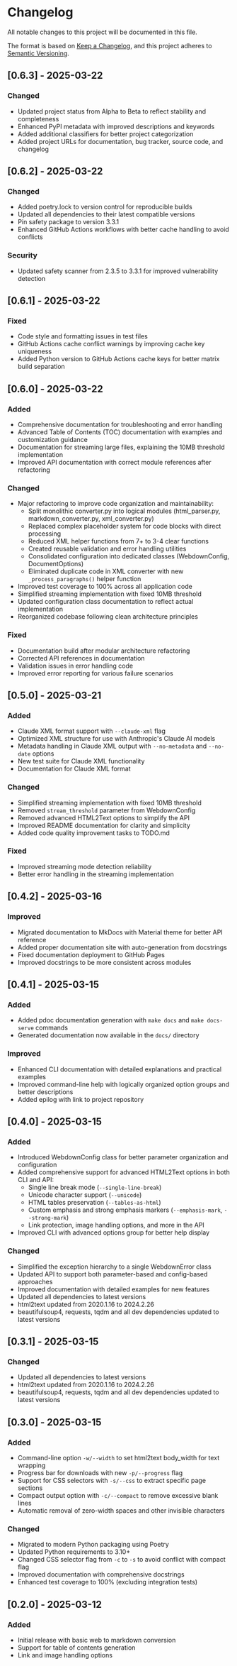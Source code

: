 # Changelog

All notable changes to this project will be documented in this file.

The format is based on [Keep a Changelog](https://keepachangelog.com/en/1.0.0/),
and this project adheres to [Semantic Versioning](https://semver.org/spec/v2.0.0.html).

## [0.6.3] - 2025-03-22

### Changed
- Updated project status from Alpha to Beta to reflect stability and completeness
- Enhanced PyPI metadata with improved descriptions and keywords
- Added additional classifiers for better project categorization
- Added project URLs for documentation, bug tracker, source code, and changelog

## [0.6.2] - 2025-03-22

### Changed
- Added poetry.lock to version control for reproducible builds
- Updated all dependencies to their latest compatible versions
- Pin safety package to version 3.3.1
- Enhanced GitHub Actions workflows with better cache handling to avoid conflicts

### Security
- Updated safety scanner from 2.3.5 to 3.3.1 for improved vulnerability detection

## [0.6.1] - 2025-03-22

### Fixed
- Code style and formatting issues in test files
- GitHub Actions cache conflict warnings by improving cache key uniqueness
- Added Python version to GitHub Actions cache keys for better matrix build separation

## [0.6.0] - 2025-03-22

### Added
- Comprehensive documentation for troubleshooting and error handling
- Advanced Table of Contents (TOC) documentation with examples and customization guidance
- Documentation for streaming large files, explaining the 10MB threshold implementation
- Improved API documentation with correct module references after refactoring

### Changed
- Major refactoring to improve code organization and maintainability:
  - Split monolithic converter.py into logical modules (html_parser.py, markdown_converter.py, xml_converter.py)
  - Replaced complex placeholder system for code blocks with direct processing
  - Reduced XML helper functions from 7+ to 3-4 clear functions
  - Created reusable validation and error handling utilities
  - Consolidated configuration into dedicated classes (WebdownConfig, DocumentOptions)
  - Eliminated duplicate code in XML converter with new `_process_paragraphs()` helper function
- Improved test coverage to 100% across all application code
- Simplified streaming implementation with fixed 10MB threshold
- Updated configuration class documentation to reflect actual implementation
- Reorganized codebase following clean architecture principles

### Fixed
- Documentation build after modular architecture refactoring
- Corrected API references in documentation
- Validation issues in error handling code
- Improved error reporting for various failure scenarios

## [0.5.0] - 2025-03-21

### Added
- Claude XML format support with `--claude-xml` flag
- Optimized XML structure for use with Anthropic's Claude AI models
- Metadata handling in Claude XML output with `--no-metadata` and `--no-date` options
- New test suite for Claude XML functionality
- Documentation for Claude XML format

### Changed
- Simplified streaming implementation with fixed 10MB threshold
- Removed `stream_threshold` parameter from WebdownConfig
- Removed advanced HTML2Text options to simplify the API
- Improved README documentation for clarity and simplicity
- Added code quality improvement tasks to TODO.md

### Fixed
- Improved streaming mode detection reliability
- Better error handling in the streaming implementation

## [0.4.2] - 2025-03-16

### Improved
- Migrated documentation to MkDocs with Material theme for better API reference
- Added proper documentation site with auto-generation from docstrings
- Fixed documentation deployment to GitHub Pages
- Improved docstrings to be more consistent across modules

## [0.4.1] - 2025-03-15

### Added
- Added pdoc documentation generation with `make docs` and `make docs-serve` commands
- Generated documentation now available in the `docs/` directory

### Improved
- Enhanced CLI documentation with detailed explanations and practical examples
- Improved command-line help with logically organized option groups and better descriptions
- Added epilog with link to project repository

## [0.4.0] - 2025-03-15

### Added
- Introduced WebdownConfig class for better parameter organization and configuration
- Added comprehensive support for advanced HTML2Text options in both CLI and API:
  - Single line break mode (`--single-line-break`)
  - Unicode character support (`--unicode`)
  - HTML tables preservation (`--tables-as-html`)
  - Custom emphasis and strong emphasis markers (`--emphasis-mark`, `--strong-mark`)
  - Link protection, image handling options, and more in the API
- Improved CLI with advanced options group for better help display

### Changed
- Simplified the exception hierarchy to a single WebdownError class
- Updated API to support both parameter-based and config-based approaches
- Improved documentation with detailed examples for new features
- Updated all dependencies to latest versions
- html2text updated from 2020.1.16 to 2024.2.26
- beautifulsoup4, requests, tqdm and all dev dependencies updated to latest versions

## [0.3.1] - 2025-03-15

### Changed
- Updated all dependencies to latest versions
- html2text updated from 2020.1.16 to 2024.2.26
- beautifulsoup4, requests, tqdm and all dev dependencies updated to latest versions

## [0.3.0] - 2025-03-15

### Added
- Command-line option `-w/--width` to set html2text body_width for text wrapping
- Progress bar for downloads with new `-p/--progress` flag
- Support for CSS selectors with `-s/--css` to extract specific page sections
- Compact output option with `-c/--compact` to remove excessive blank lines
- Automatic removal of zero-width spaces and other invisible characters

### Changed
- Migrated to modern Python packaging using Poetry
- Updated Python requirements to 3.10+
- Changed CSS selector flag from `-c` to `-s` to avoid conflict with compact flag
- Improved documentation with comprehensive docstrings
- Enhanced test coverage to 100% (excluding integration tests)

## [0.2.0] - 2025-03-12

### Added
- Initial release with basic web to markdown conversion
- Support for table of contents generation
- Link and image handling options
